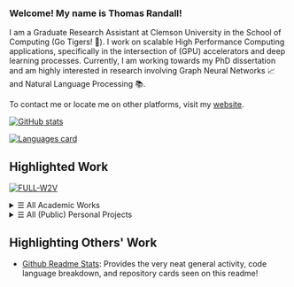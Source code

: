 ### Welcome! My name is Thomas Randall!

I am a Graduate Research Assistant at Clemson University in the School of Computing (Go Tigers! 🐯). I work on scalable High Performance Computing applications, specifically in the intersection of (GPU) accelerators and deep learning processes. Currently, I am working towards my PhD dissertation and am highly interested in research involving Graph Neural Networks 📈 and Natural Language Processing 📚.

To contact me or locate me on other platforms, visit my [website](https://tlranda.people.clemson.edu).

[![GitHub stats](https://github-readme-stats.vercel.app/api?username=tlranda&show_icons=true&include_all_commits=true&count_private=true&disable_animations=true&theme=github_dark)](https://github.com/tlranda?tab=repositories)

[![Languages card](https://github-readme-stats.vercel.app/api/top-langs?username=tlranda&layout=compact&theme=github_dark)](https://github.com/tlranda?tab=repositories)

## Highlighted Work

[![FULL-W2V](https://github-readme-stats.vercel.app/api/pin?username=tlranda&repo=FULL-W2V&show_owner=true&theme=github_dark)](https://github.com/tlranda/FULL-W2V)

<details>
  <summary><samp>&#9776;</samp> All Academic Works</summary>
  
  [![FULL-W2V](https://github-readme-stats.vercel.app/api/pin?username=tlranda&repo=FULL-W2V&show_owner=true&theme=github_dark)](https://github.com/tlranda/FULL-W2V)
    
  <!-- Removed until a non-illegal version can be shared publicly (not a valid redistributor of these works plz don't axe my github account) [![Papers](https://github-readme-stats.vercel.app/api/pin?username=tlranda&repo=Papers&show_owner=true&theme=github_dark)](https://github.com/tlranda/Papers) -->

  The Papers repository tracks my (more or less) current reading list as well as other papers I've looked into. Organization comes and goes here, but you're welcome to join me in reviewing these papers!

</details>

<details>
  <summary><samp>&#9776;</samp> All (Public) Personal Projects</summary>
  These are fun things I ocassionally contribute to in my spare time.
  
  [![SpireArena](https://github-readme-stats.vercel.app/api/pin?username=tlranda&repo=SpireArena&show_owner=true&theme=github_dark)](https://github.com/tlranda/SpireArena)
  
  [![wordlePuzzles](https://github-readme-stats.vercel.app/api/pin?username=tlranda&repo=wordlePuzzles&show_owner=true&theme=github_dark)](https://github.com/tlranda/wordlePuzzles)
  
  <!-- Ahhh you're a sneaky raw-content viewer? These ones are private, but should become public in the future!!
  [![PyLatex](https://github-readme-stats.vercel.app/api/pin?username=tlranda&repo=PyLatex&show_owner=true&theme=github_dark)](https://github.com/tlranda/PyLatex)
  [![sts-modding](https://github-readme-stats.vercel.app/api/pin?username=tlranda&repo=sts-modding&show_owner=true&theme=github_dark)](https://github.com/tlranda/sts-modding)
  -->
</details>


## Highlighting Others' Work

* [Github Readme Stats](https://github.com/anuraghazra/github-readme-stats): Provides the very neat general activity, code language breakdown, and repository cards seen on this readme!
